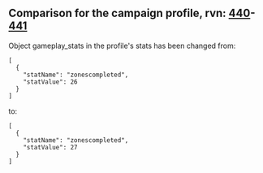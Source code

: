 ## Comparison for the campaign profile, rvn: [440](https://github.com/PRO100KatYT/FortniteProfileRevisions/tree/main/profiles/campaign/440%20campaign.json)-[441](https://github.com/PRO100KatYT/FortniteProfileRevisions/tree/main/profiles/campaign/441%20campaign.json)

Object gameplay_stats in the profile's stats has been changed from:

```
[
  {
    "statName": "zonescompleted",
    "statValue": 26
  }
]
```

to:

```
[
  {
    "statName": "zonescompleted",
    "statValue": 27
  }
]
```

<br><br>
